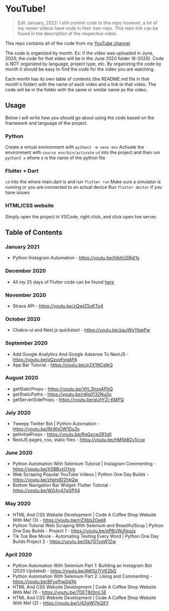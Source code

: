 # YouTube!

> Edit January, 2022: I still commit code to this repo however, a lot of my newer videos have code in their own repo. This repo link can be found in the description of the respective video.

This repo contains all of the code from my [YouTube channel](https://www.youtube.com/benjamincarlson).

The code is organized by month. Ex: if the video was uploaded in June, 2020, the code for that video will be in the June 2020 folder (6-2020). Code is NOT organized by language, project type, etc. By organizing the code by month it should be easy to find the code for the video you are watching. 

Each month has its own table of contents (the README.md file in that month's folder) with the name of each video and a link to that video. The code will be in the folder with the same or similar name as the video. 

## Usage

Below I will write how you should go about using the code based on the framework and language of the project. 

### Python

Create a virtual environment with `python3 -m venv env`
Activate the environment with `source env/bin/activate`
`cd` into the project and then run `python3 x` where x is the name of the python file

### Flutter + Dart

`cd` into the where main.dart is and run `flutter run`
Make sure a simulator is running or you are connected to an actual device
Run `flutter doctor` if you have issues

### HTML/CSS website

Simply open the project in VSCode, right click, and click open live server.

## Table of Contents

### January 2021

- Python Instagram Automation - https://youtu.be/hibhU5Rqt1s

### December 2020

- All my 25 days of Flutter code can be found [here](https://github.com/bjcarlson42/flutter25/tree/main/code)

### November 2020

- Strava API - https://youtu.be/zQwjZSuKTp4

### October 2020

- Chakra-ui and Next.js quickstart - https://youtu.be/zauiWxYbwPw

### September 2020

- Add Google Analytics And Google Adsense To NextJS - https://youtu.be/qQzyoFpgAFA
- App Bar Tutorial - https://youtu.be/Jr2X1NCelkQ

### August 2020

- getStaticProps - https://youtu.be/VH_3hzpAPbQ
- getStaticPaths - https://youtu.be/nKg0132Nu0o
- getServerSideProps - https://youtu.be/qUhYZi-KMPQ

### July 2020

- Tweepy Twitter Bot | Python Automation - https://youtu.be/RkWsOW1Du3s
- getInitialProps - https://youtu.be/RgQxcw2R1q0
- NextJS pages, css, static files - https://youtu.be/HM5kB2x1ccw

### June 2020

- Python Automation With Selenium Tutorial | Instagram Commenting - https://youtu.be/XSBByzO1xjg
- Web Scraping Popular YouTube Videos | Python One Day Builds - https://youtu.be/zhkhdD2hkQw
- Bottom Navigation Bar Widget: Flutter Tutorial - https://youtu.be/WG4y47qGPX4

### May 2020

- HTML And CSS Website Development | Code A Coffee Shop Website With Me! (3) - https://youtu.be/rrZXbb2Oek8
- Python Tutorial Web Scraping With Selenium and BeautifulSoup | Python One Day Builds - Project 1 - https://youtu.be/pPBUWJfquzs
- Tik Tok Bee Movie - Automating Texting Every Word | Python One Day Builds Project 2 - https://youtu.be/Gb7GTyoW1Zw

### April 2020

- Python Automation With Selenium Part 1: Building an Instagram Bot (2020 Updated) - https://youtu.be/AWSz7rVKZbQ
- Python Automation With Selenium Part 2: Liking and Commenting - https://youtu.be/8FysfhwDdXk
- HTML And CSS Website Development | Code A Coffee Shop Website With Me! (1) - https://youtu.be/7DET80tmL5E
- HTML And CSS Website Development | Code A Coffee Shop Website With Me! (2) - https://youtu.be/U42gWI7kQXY
